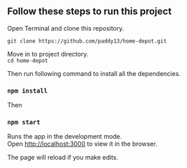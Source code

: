 ## Follow these steps to run this project

Open Terminal and clone this repository.<br>

```git clone https://github.com/paddy13/home-depot.git```

Move in to project directory.<br>
```cd home-depot```

Then run following command to install all the dependencies.<br>

### `npm install`

Then<br>

### `npm start`

Runs the app in the development mode.<br>
Open [http://localhost:3000](http://localhost:3000) to view it in the browser.<br>

The page will reload if you make edits.<br>
